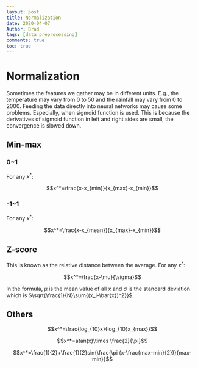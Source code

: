 ```yaml
---
layout: post
title: Normalization
date: 2020-04-07
Author: Brad
tags: [data preprocessing]
comments: true
toc: true
---
```



# Normalization
Sometimes the features we gather may be in different units. E.g., the temperature may vary from 0 to 50 and the rainfall may vary from 0 to 2000. Feeding the data directly into neural networks may cause some problems. Especially, when sigmoid function is used. This is because the derivatives of sigmoid function in left and right sides are small, the convergence is slowed down. 

## Min-max

###  0~1

For any $x^*$:

$$x^*=\frac{x-x_{min}}{x_{max}-x_{min}}$$

###  -1~1

For any $x^*$:

$$x^*=\frac{x-x_{mean}}{x_{max}-x_{min}}$$

## Z-score

This is known as the relative distance between the average. For any $x^*$:

$$x^*=\frac{x-\mu}{\sigma}$$

In the formula, $\mu$ is the mean value of all $x$ and $\sigma$ is the standard deviation which is $\sqrt{\frac{1}{N}\sum{(x_i-\bar{x})^2}}$.

## Others

$$x^*=\frac{log_{10}x}{log_{10}x_{max}}$$

$$x^*=atan(x)\times \frac{2}{\pi}$$

$$x^*=\frac{1}{2}+\frac{1}{2}sin{\frac{\pi (x-\frac{max-min}{2})}{max-min}}$$
